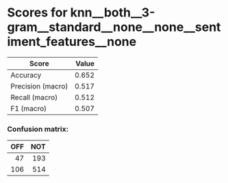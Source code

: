 # Scores for knn__both__3-gram__standard__none__none__sentiment_features__none
|      Score      |Value|
|-----------------|----:|
|Accuracy         |0.652|
|Precision (macro)|0.517|
|Recall (macro)   |0.512|
|F1 (macro)       |0.507|

### Confusion matrix:
|OFF|NOT|
|--:|--:|
| 47|193|
|106|514|

